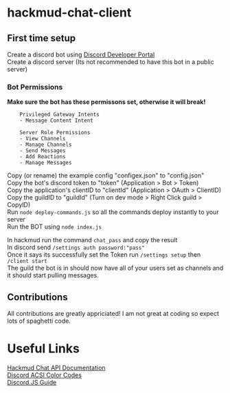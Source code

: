 # hackmud-chat-client
## First time setup
Create a discord bot using [Discord Developer Portal](https://discord.com/developers/)  
Create a discord server (Its not recommended to have this bot in a public server)  

### Bot Permissions
**Make sure the bot has these permissons set, otherwise it will break!**  
```
    Privileged Gateway Intents
    - Message Content Intent

    Server Role Permissions
    - View Channels
    - Manage Channels
    - Send Messages
    - Add Reactions
    - Manage Messages
```

Copy (or rename) the example config "configex.json" to "config.json"  
Copy the bot's discord token to "token" (Application > Bot > Token)  
Copy the application's clientID to "clientId" (Application > OAuth > ClientID)  
Copy the guildID to "guildId" (Turn on dev mode > Right Click guild > CopyID)  
Run `node deploy-commands.js` so all the commands deploy instantly to your server  
Run the BOT using `node index.js`  
  
In hackmud run the command `chat_pass` and copy the result  
In discord send `/settings auth password:"pass"`  
Once it says its successfully set the Token run `/settings setup` then `/client start`  
The guild the bot is in should now have all of your users set as channels and it should start pulling messages.  
  
## Contributions
All contributions are greatly appriciated! I am not great at coding so expect lots of spaghetti code.  


# Useful Links
[Hackmud Chat API Documentation](https://hackmud.com/forums/general_discussion/chat_api_documentation)  
[Discord ACSI Color Codes](https://gist.github.com/kkrypt0nn/a02506f3712ff2d1c8ca7c9e0aed7c06)  
[Discord.JS Guide](https://discordjs.guide/)  
